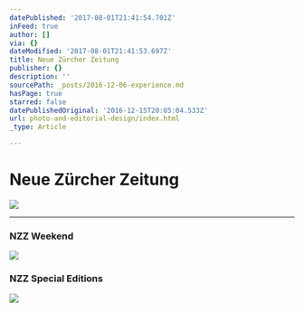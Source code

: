 ```yaml
---
datePublished: '2017-08-01T21:41:54.701Z'
inFeed: true
author: []
via: {}
dateModified: '2017-08-01T21:41:53.697Z'
title: Neue Zürcher Zeitung
publisher: {}
description: ''
sourcePath: _posts/2016-12-06-experience.md
hasPage: true
starred: false
datePublishedOriginal: '2016-12-15T20:05:04.533Z'
url: photo-and-editorial-design/index.html
_type: Article

---
```

# Neue Zürcher Zeitung
![](https://the-grid-user-content.s3-us-west-2.amazonaws.com/9300c4d0-6741-413b-b387-83a2324e9eeb.png)

---

### NZZ Weekend
![](https://imgflo.herokuapp.com/graph/2b2431f8e7ba7b0/d907957916b6cf2bffc2132a7e9ff341/croprotate.png?cropheight=4352&cropwidth=941&degrees=0&input=https%3A%2F%2Fthe-grid-user-content.s3-us-west-2.amazonaws.com%2F35c0e4a9-f469-4deb-891c-b34e27d9b3cd.png&x=103&y=121)

### NZZ Special Editions
![](https://the-grid-user-content.s3-us-west-2.amazonaws.com/7aa4f930-f75e-4e65-89c4-9bc03ed05919.png)